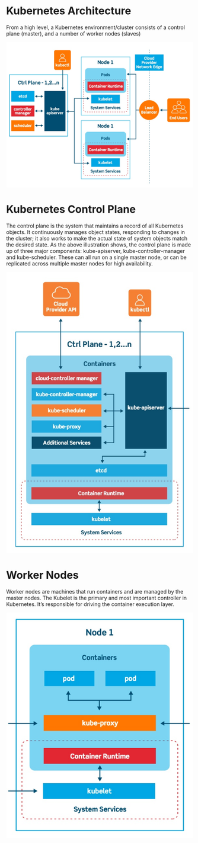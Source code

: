 # Kubernetes Architecture
From a high level, a Kubernetes environment/cluster consists of a control plane (master), and a number of worker nodes (slaves)

![alt text](./docs/K8s-architecture.jpeg)

# Kubernetes Control Plane
The control plane is the system that maintains a record of all Kubernetes objects. It continuously manages object states, responding to changes in the cluster; it also works to make the actual state of system objects match the desired state. As the above illustration shows, the control plane is made up of three major components: kube-apiserver, kube-controller-manager and kube-scheduler. These can all run on a single master node, or can be replicated across multiple master nodes for high availability.

![alt text](./docs/control-plane.jpeg)

# Worker Nodes
Worker nodes are machines that run containers and are managed by the master nodes. The Kubelet is the primary and most important controller in Kubernetes. It’s responsible for driving the container execution layer.

![alt text](./docs/Kubernetes-node.jpeg)
